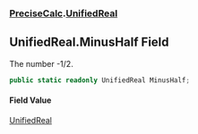 ### [PreciseCalc](PreciseCalc.md 'PreciseCalc').[UnifiedReal](PreciseCalc.UnifiedReal.md 'PreciseCalc.UnifiedReal')

## UnifiedReal.MinusHalf Field

The number -1/2.

```csharp
public static readonly UnifiedReal MinusHalf;
```

#### Field Value
[UnifiedReal](PreciseCalc.UnifiedReal.md 'PreciseCalc.UnifiedReal')